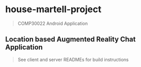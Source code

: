 # house-martell-project

> COMP30022 Android Application

## Location based Augmented Reality Chat Application

> See client and server READMEs for build instructions
